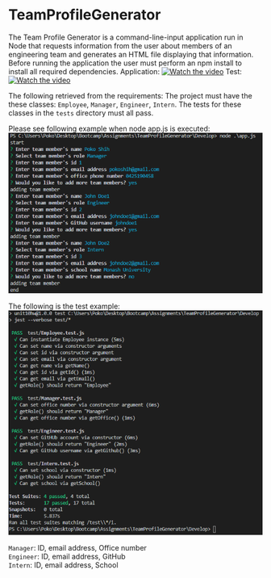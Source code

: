 # TeamProfileGenerator

The Team Profile Generator is a command-line-input application run in Node that requests information from the user about members of an engineering team and generates an HTML file displaying that information. Before running the application the user must perform an npm install to install all required dependencies.
Application:
[![Watch the video](https://i.imgur.com/vl63XyM.png)](https://youtu.be/r35JRrSmQm0)
Test:
[![Watch the video](https://i.imgur.com/GYPT0XF.png)](https://youtu.be/_xCCypjslsY)


The following retrieved from the requirements:
The project must have the these classes: `Employee`, `Manager`, `Engineer`,
`Intern`. The tests for these classes in the `tests` directory must all pass.

Please see following example when node app.js is executed:
<img src="/Assets/node-app.PNG">

The following is the test example:
<img src="/Assets/test.PNG">


`Manager`:
ID, email address, Office number<br>
`Engineer`:
ID, email address, GitHub<br>
`Intern`:
ID, email address, School<br>


